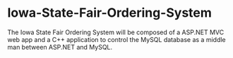 # Iowa-State-Fair-Ordering-System
The Iowa State Fair Ordering System will be composed of a ASP.NET MVC web app and a C++ application to control the MySQL database as a middle man between ASP.NET and MySQL.
